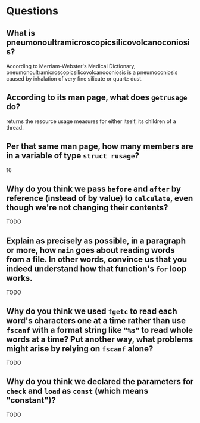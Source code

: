 # Questions

## What is pneumonoultramicroscopicsilicovolcanoconiosis?

According to Merriam-Webster's Medical Dictionary,
pneumonoultramicroscopicsilicovolcanoconiosis is a
pneumoconiosis caused by inhalation of very fine
silicate or quartz dust.

## According to its man page, what does `getrusage` do?

returns the resource usage measures for either itself, its children of a thread.

## Per that same man page, how many members are in a variable of type `struct rusage`?

16

## Why do you think we pass `before` and `after` by reference (instead of by value) to `calculate`, even though we're not changing their contents?

TODO

## Explain as precisely as possible, in a paragraph or more, how `main` goes about reading words from a file. In other words, convince us that you indeed understand how that function's `for` loop works.

TODO

## Why do you think we used `fgetc` to read each word's characters one at a time rather than use `fscanf` with a format string like `"%s"` to read whole words at a time? Put another way, what problems might arise by relying on `fscanf` alone?

TODO

## Why do you think we declared the parameters for `check` and `load` as `const` (which means "constant")?

TODO
